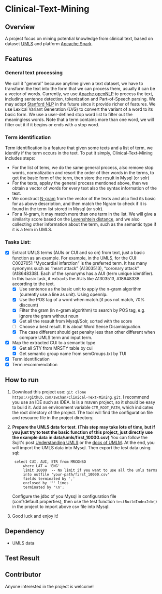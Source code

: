 # Clinical-Text-Mining

## Overview

 A project focus on mining potential knowledge from clinical text, based on dataset [UMLS](https://www.nlm.nih.gov/research/umls/)
   and platform [Apcache Spark](http://spark.apache.org/). 
 
## Features
### General text processing
 We call it "general" because anytime given a text dataset, we have to transform the text into
 the form that we can process them, usually it can be a vector of words.
 Currently, we use [Apache openNLP](https://opennlp.apache.org/) to process the text, 
 including sentence detection, tokenization and  Part-of-Speech parsing. We may adopt
  [Stanford NLP](http://nlp.stanford.edu/) in the future since it provide  richer of features.
 We use Lexical Variant Generation (LVG) to convert the variant of a word to its basic form.
 We use a user-defined stop word list to filter out the meaningless words. Note that a term contains
 more than one word, we will filter out it if it begins or ends with a stop word.

### Term identification
 Term identification is a feature that given some texts and a list of term, we identify if the term 
 occurs in the text.
 To put it simply, Clinical-Text-Mining includes steps:


 - For the list of tems, we do the same general process, also remove stop words, normalization and 
   resort the order of ther words in the terms, to get the basic form of the term, then store the result in Mysql (or solr)
 - For the texts, applay the general process mentioned above, then we obtain a vector of words for every
   text also the syntax information of the text.  
 - We construct [N-gram](https://en.wikipedia.org/wiki/N-gram) from the vector of the texts and also 
   find its basic for as above description, and then match the Ngram to check if it is found in the term list stored in Mysql (or solr).
 - For a N-gram, it may match more than one term in the list. We will give a similarity score based on
   the [Levenshtein distance](https://en.wikipedia.org/wiki/Levenshtein_distance), and we also collecting
   other information about the term, such as the semantic type if it is a term in UMLS.

### Tasks List:

 - [x] Extract UMLS terms (AUIs or CUI and so on) from text, just a basic function as an example.
  For example, in the UMLS, for the CUI C0027051 “Myocardial infarction”
  is the preferred term. It has many synonyms such as “heart attack” (A1303513), “coronary attack” (A18648338).
  Each of the synonyms has a AUI (term unique identifier). In this basic task, it extracts the AUIs
  like A1303513, A18648338 according to the text.
    - [x] Use sentence as the basic unit to apply the n-gram algorithm (currently use a line as unit). Using opennlp.
    - [x] Use the POS tag of a word when match.(if pos not match, 70% discount)
    - [x] Filter the gram (in n-gram algorithm) to search by POS tag, e.g. ignore the gram without noun
    - [x] Get all the resault from Mysql/Solr, sorted with the score
    - [ ] Choose a best result. It is about Word Sense Disambiguation.
    - [x] The case different should get penalty less than other different when compare UMLS term and input term.
 - [x] Map the extracted CUI to a semantic type
    - [x] Get all STY from MRSTY table by cui
    - [x] Get semantic group name from semGroups.txt by TUI
 - [x] Term identification
 - [x] Term recommendation

## How to run

1. Download this project use: `git clone https://github.com/zwChan/Clinical-Text-Mining.git`. I recommend
   you use an IDE such as IDEA.  Is is a maven project, so it should be easy to build it.
   Add an environment variable `CTM_ROOT_PATH`, which indicates the root directory of the project. 
   The tool will find the configuration file and resource file in the project directory.
2. **Prepare the UMLS data for test**. **(This step may take lots of time, but if you just try to test
   the basic function of this project, just directly use the example data in data/umls/first_10000.csv)**
   You can follow the Sujit's post [Understanding UMLS](http://sujitpal.blogspot.com/2014/01/understanding-umls.html)
   or the [docs of UMLM](http://www.nlm.nih.gov/research/umls/new_users/online_learning/OVR_001.html).
   At the end, you will import the UMLS data into Mysql.
   Then export the test data  using sql:

   ```
    select CUI, AUI, STR from MRCONSO
        where LAT = 'ENG'
        limit 10000  -- No limit if you want to use all the umls terms
        into outfile 'your-path/first_10000.csv'
        fields terminated by ','
        enclosed by '"' lines
        terminated by '\n';
   ```
   Configure the jdbc of you Mysql in configuration file (conf\default.properties), then
   use the test function `testBuildIndex2db()` in the project to import above csv file into Mysql.
   
6. Good luck and enjoy it!

## Dependency
 - UMLS data

## Test Result

## Contributor
  Anyone interested in the project is welcome!